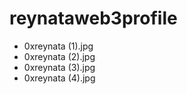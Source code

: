# reynataweb3profile
- 0xreynata (1).jpg
- 0xreynata (2).jpg
- 0xreynata (3).jpg
- 0xreynata (4).jpg
